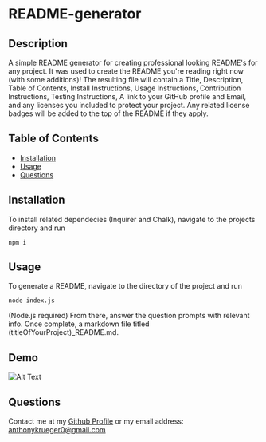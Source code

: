 # README-generator


  ## Description
  
  A simple README generator for creating professional looking README's for any project. It was used to create the README you're reading right now (with some additions)! The resulting file will contain a Title, Description, Table of Contents, Install Instructions, Usage Instructions, Contribution Instructions, Testing Instructions, A link to your GitHub profile and Email, and any licenses you included to protect your project. Any related license badges will be added to the top of the README if they apply.
  

  ## Table of Contents
  
  - [Installation](#installation)
  - [Usage](#usage)
  - [Questions](#questions)
  

  ## Installation
  
  To install related dependecies (Inquirer and Chalk), navigate to the projects directory and run
  ```
  npm i
  ``` 
  

  ## Usage
  
  To generate a README, navigate to the directory of the project and run
  ```
  node index.js
  ```
  (Node.js required) From there, answer the question prompts with relevant info. Once complete, a markdown file titled (titleOfYourProject)_README.md.

  ## Demo

  ![Alt Text](./images/shortDemo.gif)
  


  ## Questions
  
  Contact me at my [Github Profile](https://github.com/AnthonyKrueger)
  or my email address: anthonykrueger0@gmail.com
  
  
  
